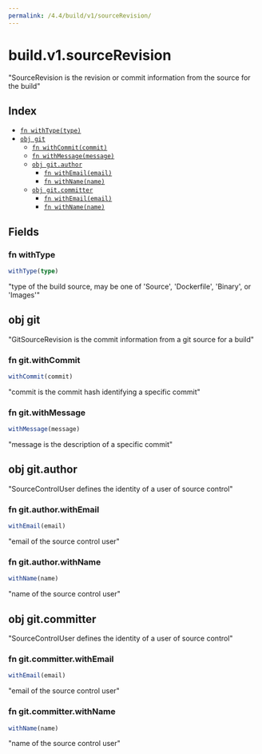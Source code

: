 ```yaml
---
permalink: /4.4/build/v1/sourceRevision/
---
```


# build.v1.sourceRevision

"SourceRevision is the revision or commit information from the source for the build"

## Index

* [`fn withType(type)`](#fn-withtype)
* [`obj git`](#obj-git)
  * [`fn withCommit(commit)`](#fn-gitwithcommit)
  * [`fn withMessage(message)`](#fn-gitwithmessage)
  * [`obj git.author`](#obj-gitauthor)
    * [`fn withEmail(email)`](#fn-gitauthorwithemail)
    * [`fn withName(name)`](#fn-gitauthorwithname)
  * [`obj git.committer`](#obj-gitcommitter)
    * [`fn withEmail(email)`](#fn-gitcommitterwithemail)
    * [`fn withName(name)`](#fn-gitcommitterwithname)

## Fields

### fn withType

```ts
withType(type)
```

"type of the build source, may be one of 'Source', 'Dockerfile', 'Binary', or 'Images'"

## obj git

"GitSourceRevision is the commit information from a git source for a build"

### fn git.withCommit

```ts
withCommit(commit)
```

"commit is the commit hash identifying a specific commit"

### fn git.withMessage

```ts
withMessage(message)
```

"message is the description of a specific commit"

## obj git.author

"SourceControlUser defines the identity of a user of source control"

### fn git.author.withEmail

```ts
withEmail(email)
```

"email of the source control user"

### fn git.author.withName

```ts
withName(name)
```

"name of the source control user"

## obj git.committer

"SourceControlUser defines the identity of a user of source control"

### fn git.committer.withEmail

```ts
withEmail(email)
```

"email of the source control user"

### fn git.committer.withName

```ts
withName(name)
```

"name of the source control user"